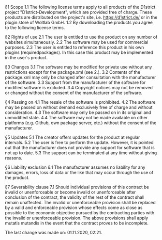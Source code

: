 §1 Scope
1.1 The following license terms apply to all products of the D1strict project "D1strict-Development", which are provided free of charge. These products are distributed on the project's site, i.e. https://d1strict.de/ or in the plugin store of Woltlab GmbH.
1.2 By downloading the products you agree to the following license terms.


§2 Rights of use
2.1 The user is entitled to use the product on any number of websites simultaneously.
2.2 The software may be used for commercial purposes.
2.3 The user is entitled to reference this product in his own plugins (requiredpackages). In this case this product may be implemented in the user's product.


§3 Changes
3.1 The software may be modified for private use without any restrictions except for the package.xml (see 2.).
3.2 Contents of the package.xml may only be changed after consultation with the manufacturer of the software.
3.3 Support from the manufacturer of the software for modified software is excluded.
3.4 Copyright notices may not be removed or changed without the consent of the manufacturer of the software.


§4 Passing on
4.1 The resale of the software is prohibited.
4.2 The software may be passed on without demand exclusively free of charge and without consideration.
4.3 The software may only be passed on in its original and unmodified state.
4.4 The software may not be made available on other platforms (e.g. Github, own package server, etc.) without the consent of the manufacturer.


§5 Updates
5.1 The creator offers updates for the product at regular intervals.
5.2 The user is free to perform the update. However, it is pointed out that the manufacturer does not provide any support for software that is not up to date.
5.3 The support can be terminated at any time without giving reasons.


§6 Liability exclusion
6.1 The manufacturer assumes no liability for any damages, errors, loss of data or the like that may occur through the use of the product.


§7 Severability clause
7.1 Should individual provisions of this contract be invalid or unenforceable or become invalid or unenforceable after conclusion of the contract, the validity of the rest of the contract shall remain unaffected. The invalid or unenforceable provision shall be replaced by a valid and enforceable provision whose effects come as close as possible to the economic objective pursued by the contracting parties with the invalid or unenforceable provision. The above provisions shall apply mutatis mutandis in the event that the contract proves to be incomplete.











The last change was made on: 01.11.2020, 02:21.